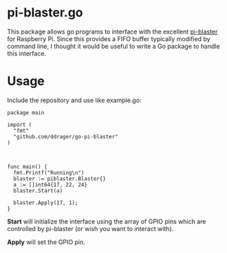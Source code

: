 pi-blaster.go
=============

This package allows go programs to interface with the excellent [pi-blaster](https://github.com/sarfata/pi-blaster) for Raspberry Pi. Since this provides a FIFO buffer typically modified by command line, I thought it would be useful to write a Go package to handle this interface.

Usage
=====

Include the repository and use like example.go:

```
package main

import (
  "fmt"
  "github.com/ddrager/go-pi-blaster"
)



func main() {
  fmt.Printf("Running\n")
  blaster := piblaster.Blaster{}
  a := []int64{17, 22, 24}
  blaster.Start(a)

  blaster.Apply(17, 1);
}
```

**Start** will initialize the interface using the array of GPIO pins which are controlled by pi-blaster (or wish you want to interact with). 

**Apply** will set the GPIO pin.
